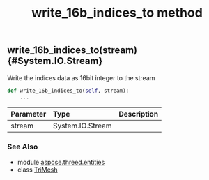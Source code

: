 ﻿---
title: write_16b_indices_to method
second_title: Aspose.3D for Python via .NET API References
description: 
type: docs
weight: 240
url: /python-net/aspose.threed.entities/trimesh/write_16b_indices_to/
is_root: false
---

## write_16b_indices_to(stream) {#System.IO.Stream}

Write the indices data as 16bit integer to the stream



```python
def write_16b_indices_to(self, stream):
    ...
```


| Parameter | Type | Description |
| :- | :- | :- |
| stream | System.IO.Stream |  |



### See Also
* module [aspose.threed.entities](../../)
* class [TriMesh](/3d/python-net/aspose.threed.entities/trimesh)
